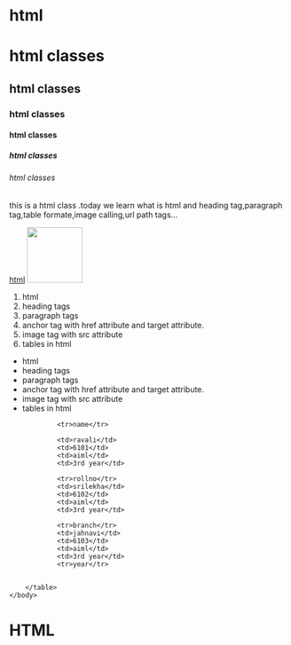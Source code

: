 # html

<!DOCTYPE html>
<html>
    <head>
        <title>
            my first page
        </title>
    </head>
    <body>
        <h1>html classes</h1>
        <h2>html classes</h2> 
        <h3>html classes</h3>
        <h4>html classes</h4>
        <h5>html classes</h5>
        <h6>html classes</h6> 
        <p>
            this is a html class .today we learn what is html and heading tag,paragraph tag,table formate,image calling,url path tags...
        </p>  
        <a href=" https://github.com/BhanuPutsala/html.git" target="blan" >html</a>
        <img src="https://media.geeksforgeeks.org/wp-content/cdn-uploads/20220630132824/HTML-Full-Form.jpg" height="100px" width="100px">
        <ol>
            <li>html</li>
            <li>heading tags</li>
            <li>paragraph tags</li>
            <li>anchor tag with href attribute and target attribute.</li>
            <li>image tag with src attribute</li>
            <li>tables in html</li>
        </ol>
        <ul>
            <li>html</li>
            <li>heading tags</li>
            <li>paragraph tags</li>
            <li>anchor tag with href attribute and target attribute.</li>
            <li>image tag with src attribute</li>
            <li>tables in html</li>
        </ul>
        <table>
        
                <tr>name</tr>
               
                <td>ravali</td>
                <td>6101</td>
                <td>aiml</td>
                <td>3rd year</td>

                <tr>rollno</tr>
                <td>srilekha</td>
                <td>6102</td>
                <td>aiml</td>
                <td>3rd year</td>

                <tr>branch</tr>
                <td>jahnavi</td>
                <td>6103</td>
                <td>aiml</td>
                <td>3rd year</td>
                <tr>year</tr>
        
               
        </table>
    </body>
</html>


# HTML
